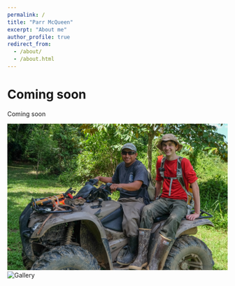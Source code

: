 ```yaml
---
permalink: /
title: "Parr McQueen"
excerpt: "About me"
author_profile: true
redirect_from: 
  - /about/
  - /about.html
---
```


Coming soon 
======


Coming soon

![ParrMcQueen](/images/ParrMcQueen.png)
![Gallery](/images/Gallery.png)

